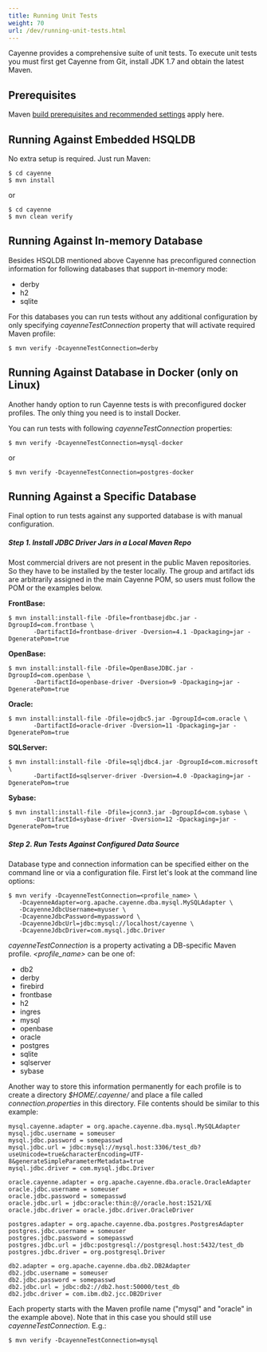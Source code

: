 ```yaml
---
title: Running Unit Tests
weight: 70
url: /dev/running-unit-tests.html
---
```


Cayenne provides a comprehensive suite of unit tests. To execute unit tests
you must first get Cayenne from Git, install JDK 1.7 and obtain the latest
Maven.

## Prerequisites

Maven [build prerequisites and recommended settings](/dev/building-cayenne.html) apply here.    
    
## Running Against Embedded HSQLDB
    
No extra setup is required. Just run Maven:
    
    $ cd cayenne
    $ mvn install

or 

    $ cd cayenne
    $ mvn clean verify

<div class="pb-3"><!-- gap 3rem --></div>

    
## Running Against In-memory Database
 
Besides HSQLDB mentioned above Cayenne has preconfigured connection information for 
following databases that support in-memory mode:
   
* derby
* h2
* sqlite

For this databases you can run tests without any additional configuration by only specifying
*cayenneTestConnection* property that will activate required Maven profile:
 
    $ mvn verify -DcayenneTestConnection=derby    

<div class="pb-3"><!-- gap 3rem --></div>

    
## Running Against Database in Docker (only on Linux)

Another handy option to run Cayenne tests is with preconfigured docker profiles.
The only thing you need is to install Docker.

You can run tests with following *cayenneTestConnection* properties:
 
    $ mvn verify -DcayenneTestConnection=mysql-docker
or
    
    $ mvn verify -DcayenneTestConnection=postgres-docker    

<div class="pb-3"><!-- gap 3rem --></div>

    
## Running Against a Specific Database

Final option to run tests against any supported database is with manual configuration. 

<div class="pb-1l2"><!-- gap .5rem --></div>

    
##### Step 1. Install JDBC Driver Jars in a Local Maven Repo
    
Most commercial drivers are not present in the public Maven repositories.
So they have to be installed by the tester locally. The group and artifact
ids are arbitrarily assigned in the main Cayenne POM, so users must follow
the POM or the examples below.
    
**FrontBase:**

    $ mvn install:install-file -Dfile=frontbasejdbc.jar -DgroupId=com.frontbase \
           -DartifactId=frontbase-driver -Dversion=4.1 -Dpackaging=jar -DgeneratePom=true

**OpenBase:**

    $ mvn install:install-file -Dfile=OpenBaseJDBC.jar -DgroupId=com.openbase \
           -DartifactId=openbase-driver -Dversion=9 -Dpackaging=jar -DgeneratePom=true
    
**Oracle:**

    $ mvn install:install-file -Dfile=ojdbc5.jar -DgroupId=com.oracle \
           -DartifactId=oracle-driver -Dversion=11 -Dpackaging=jar -DgeneratePom=true

**SQLServer:**

    $ mvn install:install-file -Dfile=sqljdbc4.jar -DgroupId=com.microsoft \
           -DartifactId=sqlserver-driver -Dversion=4.0 -Dpackaging=jar -DgeneratePom=true

**Sybase:**

    $ mvn install:install-file -Dfile=jconn3.jar -DgroupId=com.sybase \
           -DartifactId=sybase-driver -Dversion=12 -Dpackaging=jar -DgeneratePom=true

<div class="pb-3l2"><!-- gap 1.5rem --></div>

    
##### Step 2. Run Tests Against Configured Data Source
    
Database type and connection information can be specified either on the
command line or via a configuration file. First let's look at the command
line options:
    
    $ mvn verify -DcayenneTestConnection=<profile_name> \
       -DcayenneAdapter=org.apache.cayenne.dba.mysql.MySQLAdapter \
       -DcayenneJdbcUsername=myuser \
       -DcayenneJdbcPassword=mypassword \
       -DcayenneJdbcUrl=jdbc:mysql://localhost/cayenne \
       -DcayenneJdbcDriver=com.mysql.jdbc.Driver

*cayenneTestConnection* is a property activating a DB-specific Maven
profile. *<profile_name>* can be one of:

* db2
* derby
* firebird
* frontbase
* h2
* ingres
* mysql
* openbase
* oracle
* postgres
* sqlite
* sqlserver
* sybase

Another way to store this information permanently for each profile is to
create a directory *$HOME/.cayenne/* and place a file called
*connection.properties* in this directory. File contents should be
similar to this example:

    mysql.cayenne.adapter = org.apache.cayenne.dba.mysql.MySQLAdapter
    mysql.jdbc.username = someuser
    mysql.jdbc.password = somepasswd
    mysql.jdbc.url = jdbc:mysql://mysql.host:3306/test_db?useUnicode=true&characterEncoding=UTF-8&generateSimpleParameterMetadata=true
    mysql.jdbc.driver = com.mysql.jdbc.Driver
    
    oracle.cayenne.adapter = org.apache.cayenne.dba.oracle.OracleAdapter
    oracle.jdbc.username = someuser
    oracle.jdbc.password = somepasswd
    oracle.jdbc.url = jdbc:oracle:thin:@//oracle.host:1521/XE
    oracle.jdbc.driver = oracle.jdbc.driver.OracleDriver
    
    postgres.adapter = org.apache.cayenne.dba.postgres.PostgresAdapter
    postgres.jdbc.username = someuser
    postgres.jdbc.password = somepasswd
    postgres.jdbc.url = jdbc:postgresql://postgresql.host:5432/test_db
    postgres.jdbc.driver = org.postgresql.Driver
    
    db2.adapter = org.apache.cayenne.dba.db2.DB2Adapter
    db2.jdbc.username = someuser
    db2.jdbc.password = somepasswd
    db2.jdbc.url = jdbc:db2://db2.host:50000/test_db
    db2.jdbc.driver = com.ibm.db2.jcc.DB2Driver
    
Each property starts with the Maven profile name ("mysql" and "oracle" in
the example above). Note that in this case you should still use
*cayenneTestConnection*. E.g.:
    
    $ mvn verify -DcayenneTestConnection=mysql